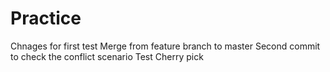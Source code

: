# Practice

Chnages for first test Merge from feature branch to master
Second commit to check the conflict scenario
Test Cherry pick